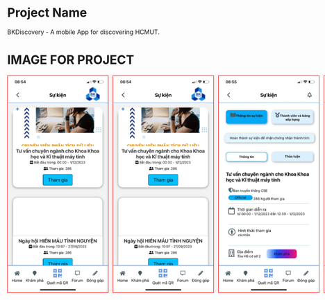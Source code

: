 

# Project Name

BKDiscovery - A mobile App for discovering HCMUT.</br>

# IMAGE FOR PROJECT 

  <div style="  display: flex; align-items: center; background-color: #f5f5f5;">
    <img src = "https://github.com/tien0709/MobileApp/blob/main/assets/1.jpg" width="250" height="500" style="border: 1px solid red; margin-right: 10px;">
    <img src = "https://github.com/tien0709/MobileApp/blob/main/assets/1.jpg" width="250" height="500" style="border: 1px solid red; margin-right: 10px;">
    <img src = "https://github.com/tien0709/MobileApp/blob/main/assets/2.jpg"  width="250" height="500" style="border: 1px solid red; margin-right: 10px;">
    <img src = "https://github.com/tien0709/MobileApp/blob/main/assets/3.jpg" width="250" height="500" style="border: 1px solid red; margin-right: 10px;">
    <img src = "https://github.com/tien0709/MobileApp/blob/main/assets/4.jpg" width="250" height="500" style="border: 1px solid red; margin-right: 10px;">
    <img src = "https://github.com/tien0709/MobileApp/blob/main/assets/5.jpg" width="250" height="500" style="border: 1px solid red; margin-right: 10px;">
    <img src = "https://github.com/tien0709/MobileApp/blob/main/assets/6.jpg" width="250" height="500" style="border: 1px solid red; margin-right: 10px;">
    <img src = "https://github.com/tien0709/MobileApp/blob/main/assets/7.jpg" width="250" height="500" style="border: 1px solid red; margin-right: 10px;">
    <img src = "https://github.com/tien0709/MobileApp/blob/main/assets/8.jpg" width="250" height="500" style="border: 1px solid red; margin-right: 10px;">
    <img src = "https://github.com/tien0709/MobileApp/blob/main/assets/9.jpg" width="250" height="500" style="border: 1px solid red; margin-right: 10px;">
    <img src = "https://github.com/tien0709/MobileApp/blob/main/assets/10.jpg" width="250" height="500" style="border: 1px solid red; margin-right: 10px;">
    <img src = "https://github.com/tien0709/MobileApp/blob/main/assets/11.jpg" width="250" height="500" style="border: 1px solid red; margin-right: 10px;">
    <img src = "https://github.com/tien0709/MobileApp/blob/main/assets/12.jpg" width="250" height="500" style="border: 1px solid red; margin-right: 10px;">
</div>
